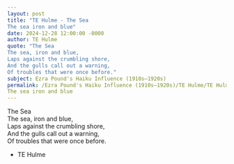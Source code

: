 ```yaml
---
layout: post
title: "TE Hulme - The Sea  
The sea iron and blue"
date: 2024-12-28 12:00:00 -0000
author: TE Hulme
quote: "The Sea  
The sea, iron and blue,  
Laps against the crumbling shore,  
And the gulls call out a warning,  
Of troubles that were once before."
subject: Ezra Pound's Haiku Influence (1910s–1920s)
permalink: /Ezra Pound's Haiku Influence (1910s–1920s)/TE Hulme/TE Hulme - The Sea  
The sea iron and blue
---
```


The Sea  
The sea, iron and blue,  
Laps against the crumbling shore,  
And the gulls call out a warning,  
Of troubles that were once before.

- TE Hulme
